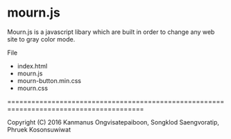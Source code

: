 # mourn.js

Mourn.js is a javascript libary which are built in order to change any web site to gray color mode.

File 

* index.html
* mourn.js
* mourn-button.min.css
* mourn.css

========================================================================================

Copyright (C) 2016 Kanmanus Ongvisatepaiboon, Songklod Saengvoratip, Phruek Kosonsuwiwat

